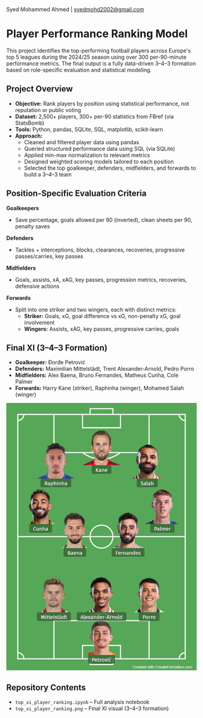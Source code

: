 Syed Mohammed Ahmed | syedmohd2002@gmail.com

# Player Performance Ranking Model

This project identifies the top-performing football players across Europe's top 5 leagues during the 2024/25 season using over 300 per-90-minute performance metrics. The final output is a fully data-driven 3–4–3 formation based on role-specific evaluation and statistical modeling.

## Project Overview

- **Objective:** Rank players by position using statistical performance, not reputation or public voting
- **Dataset:** 2,500+ players, 300+ per-90 statistics from FBref (via StatsBomb)
- **Tools:** Python, pandas, SQLite, SQL, matplotlib, scikit-learn
- **Approach:**
  - Cleaned and filtered player data using pandas
  - Queried structured performance data using SQL (via SQLite)
  - Applied min-max normalization to relevant metrics
  - Designed weighted scoring models tailored to each position
  - Selected the top goalkeeper, defenders, midfielders, and forwards to build a 3–4–3 team

## Position-Specific Evaluation Criteria

**Goalkeepers**  
- Save percentage, goals allowed per 90 (inverted), clean sheets per 90, penalty saves

**Defenders**  
- Tackles + interceptions, blocks, clearances, recoveries, progressive passes/carries, key passes

**Midfielders**  
- Goals, assists, xA, xAG, key passes, progression metrics, recoveries, defensive actions

**Forwards**  
- Split into one striker and two wingers, each with distinct metrics:
  - **Striker:** Goals, xG, goal difference vs xG, non-penalty xG, goal involvement
  - **Wingers:** Assists, xAG, key passes, progressive carries, goals

## Final XI (3–4–3 Formation)

- **Goalkeeper:** Đorđe Petrović  
- **Defenders:** Maximilian Mittelstädt, Trent Alexander-Arnold, Pedro Porro  
- **Midfielders:** Alex Baena, Bruno Fernandes, Matheus Cunha, Cole Palmer  
- **Forwards:** Harry Kane (striker), Raphinha (winger), Mohamed Salah (winger)

<img src="top_xi_player_ranking.png" alt="Top XI Formation" width="600"/>

## Repository Contents

- `top_xi_player_ranking.ipynb` – Full analysis notebook
- `top_xi_player_ranking.png` – Final XI visual (3–4–3 formation)
